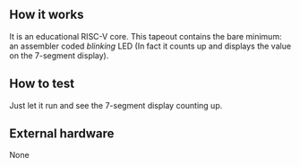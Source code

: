 <!---

This file is used to generate your project datasheet. Please fill in the information below and delete any unused
sections.

You can also include images in this folder and reference them in the markdown. Each image must be less than
512 kb in size, and the combined size of all images must be less than 1 MB.
-->

## How it works

It is an educational RISC-V core.
This tapeout contains the bare minimum: an assembler coded *blinking* LED
(In fact it counts up and displays the value on the 7-segment display).

## How to test

Just let it run and see the 7-segment display counting up.

## External hardware

None
